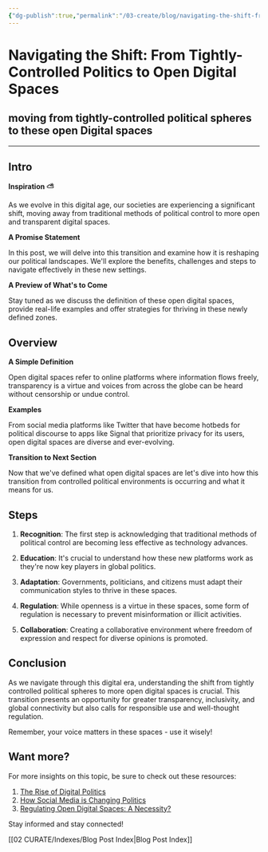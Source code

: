 ```yaml
---
{"dg-publish":true,"permalink":"/03-create/blog/navigating-the-shift-from-tightly-controlled-politics-to-open-digital-spaces/","tags":["politics","digital","networked-publics"]}
---
```


# Navigating the Shift: From Tightly-Controlled Politics to Open Digital Spaces
## moving from tightly-controlled political spheres to these open Digital spaces
---

## Intro
**Inspiration ⛅**

As we evolve in this digital age, our societies are experiencing a significant shift, moving away from traditional methods of political control to more open and transparent digital spaces. 

**A Promise Statement**

In this post, we will delve into this transition and examine how it is reshaping our political landscapes. We'll explore the benefits, challenges and steps to navigate effectively in these new settings.

**A Preview of What's to Come**

Stay tuned as we discuss the definition of these open digital spaces, provide real-life examples and offer strategies for thriving in these newly defined zones. 

## Overview

**A Simple Definition**

Open digital spaces refer to online platforms where information flows freely, transparency is a virtue and voices from across the globe can be heard without censorship or undue control.

**Examples**

From social media platforms like Twitter that have become hotbeds for political discourse to apps like Signal that prioritize privacy for its users, open digital spaces are diverse and ever-evolving.

**Transition to Next Section**

Now that we've defined what open digital spaces are let's dive into how this transition from controlled political environments is occurring and what it means for us.

## Steps

1. **Recognition**: The first step is acknowledging that traditional methods of political control are becoming less effective as technology advances.
   
2. **Education**: It's crucial to understand how these new platforms work as they're now key players in global politics.
   
3. **Adaptation**: Governments, politicians, and citizens must adapt their communication styles to thrive in these spaces.
   
4. **Regulation**: While openness is a virtue in these spaces, some form of regulation is necessary to prevent misinformation or illicit activities.
   
5. **Collaboration**: Creating a collaborative environment where freedom of expression and respect for diverse opinions is promoted.

## Conclusion

As we navigate through this digital era, understanding the shift from tightly controlled political spheres to more open digital spaces is crucial. This transition presents an opportunity for greater transparency, inclusivity, and global connectivity but also calls for responsible use and well-thought regulation.

Remember, your voice matters in these spaces - use it wisely!

## Want more?

For more insights on this topic, be sure to check out these resources:

1. [The Rise of Digital Politics](https://link.com)
2. [How Social Media is Changing Politics](https://link.com)
3. [Regulating Open Digital Spaces: A Necessity?](https://link.com)

Stay informed and stay connected!





[[02 CURATE/Indexes/Blog Post Index\|Blog Post Index]]